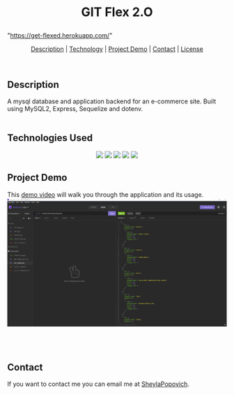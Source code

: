 # <p align="center"> GIT Flex 2.O</p>

"https://get-flexed.herokuapp.com/" 

<p align="center">
<a href="#description">Description</a> |
<a href="#technologies">Technology</a> |
<a href="#project demo">Project Demo</a> |
<a href="#contact">Contact</a> |
<a href="#license">License</a>
</p>
<br>


## **Description**
 A mysql database and application backend for an e-commerce site. Built using MySQL2, Express, Sequelize and dotenv.
<br>
<br>

## **Technologies Used**
<p align="center">
    <img src="https://img.shields.io/badge/Javascript-yellow" />
    <img src="https://img.shields.io/badge/express-orange" />
    <img src="https://img.shields.io/badge/Sequelize-blue"  />
    <img src="https://img.shields.io/badge/mySQL-blue"  />
    <img src="https://img.shields.io/badge/dotenv-green" />
</p>
   

## **Project Demo** 
This [demo video](https://drive.google.com/file/d/1ywm0i0hCYWGoOBOJTJFxC3uHiBi6s-XQ/view) will walk you through the application and its usage.
![alt text](https://github.com/SheylaPopovich/ebusiness-technology/blob/main/Assets/ebusiness-tech-demo.png)

<br>
<br>


## **Contact**
If you want to contact me you can email me at [SheylaPopovich](mailto:sheylapopovich@gmail.com).